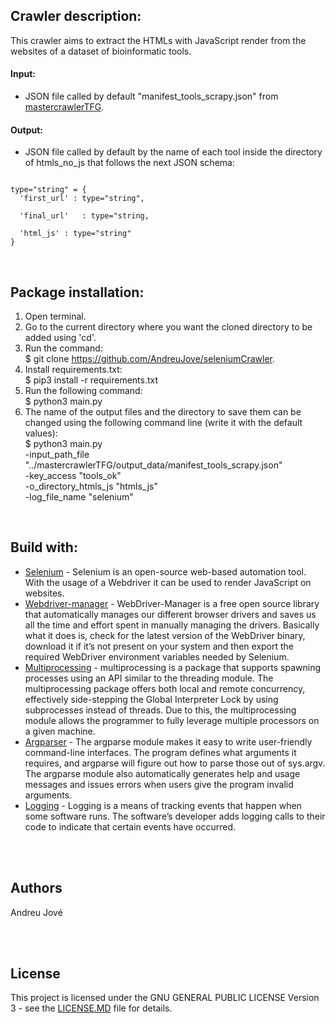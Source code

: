
## Crawler description:
This crawler aims to extract the HTMLs with JavaScript render from the websites of a dataset of bioinformatic tools.

#### Input:
- JSON file called by default "manifest_tools_scrapy.json" from [mastercrawlerTFG](https://github.com/AndreuJove/mastercrawlerTFG).

#### Output:


- JSON file called by default by the name of each tool inside the directory of htmls_no_js that follows the next JSON schema:


```

type="string" = {
  'first_url' : type="string",

  'final_url'   : type="string,
 
  'html_js' : type="string"                 
}

```

<br />


## Package installation:

1) Open terminal.
2) Go to the current directory where you want the cloned directory to be added using 'cd'.
3) Run the command: <br />
        $ git clone https://github.com/AndreuJove/seleniumCrawler.
4) Install requirements.txt:<br />
        $ pip3 install -r requirements.txt
5) Run the following command:<br />
        $ python3 main.py
6) The name of the output files and the directory to save them can be changed using the following command line (write it with the default values):<br />
        $ python3 main.py <br />
        -input_path_file "../mastercrawlerTFG/output_data/manifest_tools_scrapy.json" <br />
        -key_access "tools_ok" <br />
        -o_directory_htmls_js "htmls_js" <br />
        -log_file_name "selenium" <br />
<br />



## Build with:
- [Selenium](https://selenium-python.readthedocs.io/) - Selenium is an open-source web-based automation tool. With the usage of a Webdriver it can be used to render JavaScript on websites.
- [Webdriver-manager](https://pypi.org/project/webdriver-manager/) - WebDriver-Manager is a free open source library that automatically manages our different browser drivers and saves us all the time and effort spent in manually managing the drivers. Basically what it does is, check for the latest version of the WebDriver binary, download it if it’s not present on your system and then export the required WebDriver environment variables needed by Selenium.
- [Multiprocessing](https://docs.python.org/3/library/multiprocessing.html) - multiprocessing is a package that supports spawning processes using an API similar to the threading module. The multiprocessing package offers both local and remote concurrency, effectively side-stepping the Global Interpreter Lock by using subprocesses instead of threads. Due to this, the multiprocessing module allows the programmer to fully leverage multiple processors on a given machine.
- [Argparser](https://docs.python.org/3/library/argparse.html) - The argparse module makes it easy to write user-friendly command-line interfaces. The program defines what arguments it requires, and argparse will figure out how to parse those out of sys.argv. The argparse module also automatically generates help and usage messages and issues errors when users give the program invalid arguments.
- [Logging](https://docs.python.org/3/howto/logging.html) - Logging is a means of tracking events that happen when some software runs. The software’s developer adds logging calls to their code to indicate that certain events have occurred.

<br />
<br />


## Authors

Andreu Jové

<br />
<br />


## License

This project is licensed under the GNU GENERAL PUBLIC LICENSE Version 3 - see the [LICENSE.MD](https://github.com/AndreuJove/mastercrawlerTFG/blob/master/LICENSE.md) file for details.